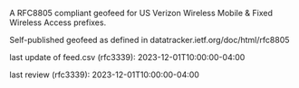 

A RFC8805 compliant geofeed for US Verizon Wireless Mobile & Fixed Wireless Access prefixes.

Self-published geofeed as defined in datatracker.ietf.org/doc/html/rfc8805

last update of feed.csv (rfc3339): 2023-12-01T10:00:00-04:00

last review (rfc3339): 2023-12-01T10:00:00-04:00
